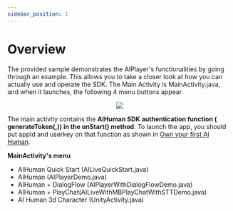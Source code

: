 ```yaml
---
sidebar_position: 1
---
```


# Overview

The provided sample demonstrates the AIPlayer's functionalities by going through an example. This allows you to take a closer look at how you can actually use and operate the SDK. The Main Activity is MainActivity.java, and when it launches, the following 4 menu buttons appear.

<p align="center">
<img src="/img/aihuman/android/Screenshot_20220530-201302-3909315-3915724.png" style={{zoom: "25%"}} />
</p>

The main activity contains the **AIHuman SDK authentication function ( generateToken(,)) in the onStart() method**. To launch the app, you should put appId and userkey on that function as shown in [Own your first AI Human](../getting-started/first-aihuman.md). 

**MainActivity's menu**

- AIHuman Quick Start (AILiveQuickStart.java)
- AIHuman (AIPlayerDemo.java)
- AIHuman + DialogFlow (AIPlayerWithDialogFlowDemo.java)
- AIHuman + PlayChat(AILiveWithMBPlayChatWithSTTDemo.java)
- AI Human 3d Character (UnityActivity.java)


